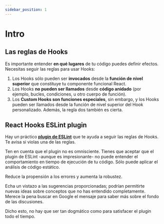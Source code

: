 ```yaml
---
sidebar_position: 1
---
```


# Intro

## Las reglas de Hooks

Es importante entender **en qué lugares** de tu código puedes definir efectos. Necesitas seguir las reglas para usar Hooks:

1. Los Hooks sólo pueden ser **invocados** desde la **función de nivel superior** que constituye tu componente funcional React.
2. Los Hooks **no pueden ser llamados** desde **código anidado** (por ejemplo, bucles, condiciones, u otro cuerpo de función).
3. Los **Custom Hooks son funciones especiales**, sin embargo, y los Hooks pueden ser llamados desde la función de nivel superior del Hook personalizado. Además, la regla dos también es cierta.

## React Hooks ESLint plugin

Hay un práctico **[plugin de ESLint](https://www.npmjs.com/package/eslint-plugin-react-hooks)** que te ayuda a seguir las reglas de Hooks. Te avisa si violas una de las reglas.

Ten en cuenta que el plugin no es omnisciente. Tienes que aceptar que el plugin de ESLint -aunque es impresionante- no puede entender el comportamiento en tiempo de ejecución de tu código. Sólo puede aplicar el análisis de código estático.

Reduce la propensión a los errores y aumenta la robustez.

Echa un vistazo a las sugerencias proporcionadas; podrían permitirte nuevas ideas sobre conceptos que no has entendido completamente. Merece la pena buscar en Google el mensaje para saber más sobre el fondo de las discusiones.

Dicho esto, no hay que ser tan dogmático como para satisfacer el plugin todo el tiempo.
